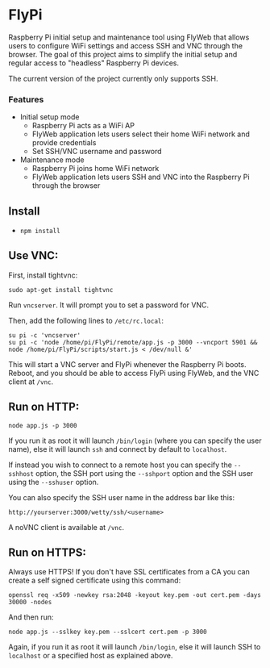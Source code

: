 # FlyPi

Raspberry Pi initial setup and maintenance tool using FlyWeb that allows users to configure WiFi settings and access SSH and VNC through the browser. The goal of this project aims to simplify the initial setup and regular access to "headless" Raspberry Pi devices.

The current version of the project currently only supports SSH.

### Features
- Initial setup mode
  - Raspberry Pi acts as a WiFi AP
  - FlyWeb application lets users select their home WiFi network and provide credentials
  - Set SSH/VNC username and password
- Maintenance mode
  - Raspberry Pi joins home WiFi network
  - FlyWeb application lets users SSH and VNC into the Raspberry Pi through the browser

Install
-------

*  `npm install`

Use VNC:
-------

First, install tightvnc:

  `sudo apt-get install tightvnc`

 Run `vncserver`. It will prompt you to set a password for VNC.

Then, add the following lines to `/etc/rc.local`:

  ```
  su pi -c 'vncserver'
  su pi -c 'node /home/pi/FlyPi/remote/app.js -p 3000 --vncport 5901 && node /home/pi/FlyPi/scripts/start.js < /dev/null &'
  ```

This will start a VNC server and FlyPi whenever the Raspberry Pi boots.
Reboot, and you should be able to access FlyPi using FlyWeb, and the VNC
client at `/vnc`.

Run on HTTP:
-----------

    node app.js -p 3000

If you run it as root it will launch `/bin/login` (where you can specify
the user name), else it will launch `ssh` and connect by default to
`localhost`.

If instead you wish to connect to a remote host you can specify the
`--sshhost` option, the SSH port using the `--sshport` option and the
SSH user using the `--sshuser` option.

You can also specify the SSH user name in the address bar like this:

  `http://yourserver:3000/wetty/ssh/<username>`

A noVNC client is available at `/vnc`.

Run on HTTPS:
------------

Always use HTTPS! If you don't have SSL certificates from a CA you can
create a self signed certificate using this command:

  `openssl req -x509 -newkey rsa:2048 -keyout key.pem -out cert.pem -days 30000 -nodes`

And then run:

    node app.js --sslkey key.pem --sslcert cert.pem -p 3000

Again, if you run it as root it will launch `/bin/login`, else it will
launch SSH to `localhost` or a specified host as explained above.